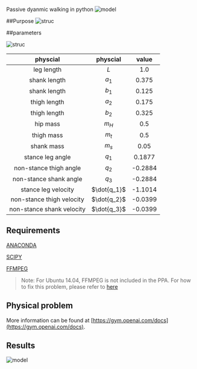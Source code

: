 


Passive dyanmic walking in python
![model](/../master/assets/PDW.gif)

##Purpose
![struc](/../master/assets/hybrid.PNG)

##parameters

![struc](/../master/assets/knee.PNG)

| physcial | physcial | value |
|  :---:       | :---: |     :---:      |
| leg length   | $L$ | 1.0     |
| shank length    |  $a_1$ |0.375       |
| shank length     |  $b_1$ |0.125       |
| thigh length      | $a_2$ | 0.175      |
| thigh length      |  $b_2$  | 0.325      |
| hip mass     |  $m_H$ |0.5       |
| thigh mass      |  $m_t$ |0.5      |
| shank mass      |  $m_s$ |0.05      |
| stance leg angle      |   $q_1$ |0.1877       |
| non-stance thigh angle      |  $q_2$ |-0.2884      |
| non-stance shank angle      |  $q_3$ |-0.2884      |
| stance leg velocity      |  $\dot{q_1}$ |-1.1014       |
| non-stance thigh velocity      |  $\dot{q_2}$ |-0.0399       |
|  non-stance shank velocity      |  $\dot{q_3}$ |-0.0399       |


## Requirements
[ANACONDA]()

[SCIPY]()

[FFMPEG]()

> Note: For Ubuntu 14.04, FFMPEG is not included in the PPA.
>For how to fix this problem, please refer to [here](https://www.faqforge.com/linux/how-to-install-ffmpeg-on-ubuntu-14-04/)

## Physical problem


More information can be found at [https://gym.openai.com/docs](https://gym.openai.com/docs).

## Results

![model](/../master/assets/pareto.PNG)


